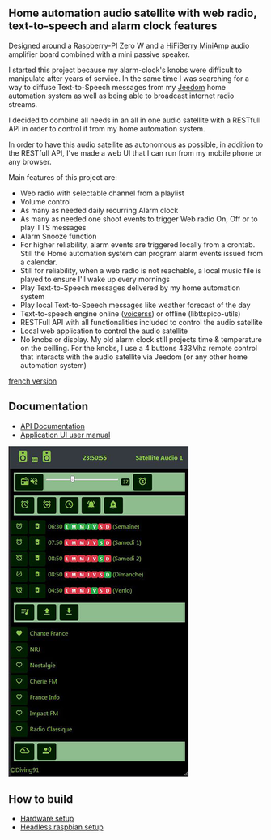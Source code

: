## Home automation audio satellite with web radio, text-to-speech and alarm clock features

Designed around a Raspberry-PI Zero W and a [HiFiBerry MiniAmp](https://www.hifiberry.com/shop/boards/miniamp/) audio amplifier board combined with a mini passive speaker.

I started this project because my alarm-clock's knobs were difficult to manipulate after years of service. In the same time I was searching for a way to diffuse Text-to-Speech messages from my [Jeedom](http://jeedom.fr) home automation system as well as being able to broadcast internet radio streams.

I decided to combine all needs in an all in one audio satellite with a RESTfull API in order to control it from my home automation system.

In order to have this audio satellite as autonomous as possible, in addition to the RESTfull API, I've made a web UI that I can run from my mobile phone or any browser.

Main features of this project are:
- Web radio with selectable channel from a playlist
- Volume control
- As many as needed daily recurring Alarm clock 
- As many as needed one shoot events to trigger Web radio On, Off or to play TTS messages
- Alarm Snooze function
- For higher reliability, alarm events are triggered locally from a crontab. Still the Home automation system can program alarm events issued from a calendar. 
- Still for reliability, when a web radio is not reachable, a local music file is played to ensure I'll wake up every mornings
- Play Text-to-Speech messages delivered by my home automation system
- Play local Text-to-Speech messages like weather forecast of the day
- Text-to-speech engine online ([voicerss](http://www.voicerss.org/)) or offline (libttspico-utils)
- RESTFull API with all functionalities included to control the audio satellite
- Local web application to control the audio satellite
- No knobs or display. My old alarm clock still projects time & temperature on the ceilling. For the knobs, I use a 4 buttons 433Mhz remote control that interacts with the audio satellite via Jeedom (or any other home automation system)

[french version](https://github.com/diving91/web-radio/blob/master/fr%20intro.md)

## Documentation

- [API Documentation](https://github.com/diving91/web-radio/blob/master/doc/api.md)
- [Application UI user manual](https://github.com/diving91/web-radio/blob/master/doc/app%20user%20manual.png)

![Apps UI](https://github.com/diving91/web-radio/blob/master/doc/app_sml.jpg)

## How to build
- [Hardware setup](https://github.com/diving91/web-radio/blob/master/doc/Hardware.md)
- [Headless raspbian setup](https://github.com/diving91/web-radio/blob/master/doc/Headless.md)


